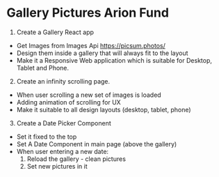  # Gallery Pictures Arion Fund
  

1.	Create a Gallery React app
-	Get Images from Images Api https://picsum.photos/
-	Design them inside a gallery that will always fit to the layout 
-	Make it a Responsive Web application which is suitable for Desktop, Tablet and Phone. 

2.	Create an infinity scrolling page.
-	When user scrolling a new set of images is loaded
-	Adding animation of scrolling for UX 
-	Make it suitable to all design layouts (desktop, tablet, phone)

3.	Create a Date Picker Component
-	Set it fixed to the top
-	Set A Date Component in main page (above the gallery)
-	When user entering a new date:
	1.	Reload the gallery - clean pictures
	2.	Set new pictures in it 
 



 